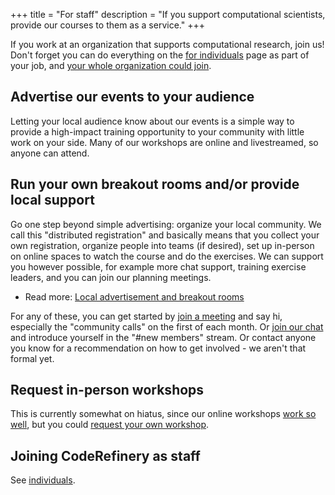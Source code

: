 +++
title = "For staff"
description = "If you support computational scientists, provide our courses to them as a service."
+++

If you work at an organization that supports computational research,
join us!  Don't forget you can do everything on the [for
individuals](@/join/individuals.md) page as part of your job, and
[your whole organization could join](@/join/organizations.md).

## Advertise our events to your audience

Letting your local audience know about our events is a simple way to
provide a high-impact training opportunity to your community with
little work on your side.  Many of our workshops are online and
livestreamed, so anyone can attend.

## Run your own breakout rooms and/or provide local support

Go one step beyond simple advertising: organize your local community.
We call this "distributed registration" and basically means that you
collect your own registration, organize people into teams (if
desired), set up in-person on online spaces to watch the course and do
the exercises.  We can support you however possible, for example more
chat support, training exercise leaders, and you can join our planning
meetings.

* Read more: [Local advertisement and breakout
  rooms](https://coderefinery.github.io/manuals/local-breakout-rooms/)

For any of these, you can get started by [join a
meeting](@/join/meetings.md) and say hi, especially the "community
calls" on the first of each month.  Or [join our
chat](https://coderefinery.github.io/manuals/chat/) and introduce
yourself in the "#new members" stream.  Or contact anyone you know for
a recommendation on how to get involved - we aren't that formal yet.

## Request in-person workshops

This is currently somewhat on hiatus, since our online workshops [work
so well](@/workshops/teaching-style.md), but you could [request your
own workshop](@/workshops/request.md).

## Joining CodeRefinery as staff

See [individuals](@/join/individuals.md).
